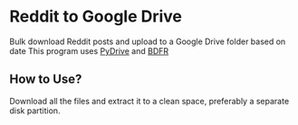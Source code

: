 # Reddit to Google Drive
Bulk download Reddit posts and upload to a Google Drive folder based on date
This program uses [PyDrive](https://pypi.org/project/PyDrive/) and [BDFR](https://github.com/aliparlakci/bulk-downloader-for-reddit)

## How to Use?
Download all the files and extract it to a clean space, preferably a separate disk partition.
